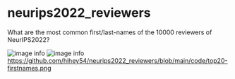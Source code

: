 # neurips2022_reviewers
What are the most common first/last-names of the 10000 reviewers of NeurIPS2022?


![image info](./code/top20-firstname.png)
![image info](./code/top20-lastname.png)
https://github.com/hihey54/neurips2022_reviewers/blob/main/code/top20-firstnames.png
